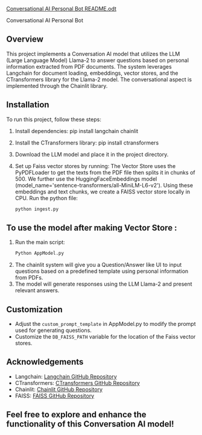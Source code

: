 [Conversational AI Personal Bot README.odt](https://github.com/kishorg1608/Conversational-AI-Personal-Bot/files/13628479/Conversational.AI.Personal.Bot.README.odt)

Conversational AI Personal Bot

## Overview

This project implements a Conversation AI model that utilizes the LLM (Large Language Model) Llama-2 to answer questions based on personal information extracted from PDF documents. The system leverages Langchain for document loading, embeddings, vector stores, and the CTransformers library for the Llama-2 model. The conversational aspect is implemented through the Chainlit library.

## Installation

To run this project, follow these steps:

1. Install dependencies:
    pip install langchain chainlit
2. Install the CTransformers library:
    pip install ctransformers
3. Download the LLM model and place it in the project directory.

4. Set up Faiss vector stores by running:
The Vector Store uses the PyPDFLoader to get the texts from the PDF file then splits it in chunks of 500. We further use the HuggingFaceEmbeddings model (model_name='sentence-transformers/all-MiniLM-L6-v2'). Using these embeddings and text chunks, we create a FAISS vector store locally in CPU.
Run the python file: 
    ```bash
    python ingest.py
    ```

## To use the model after making Vector Store :
1. Run the main script:
    ```bash
    Python AppModel.py
    ```
2. The chainlit system will give you a Question/Answer like UI to input questions based on a predefined template using personal information from PDFs.
3. The model will generate responses using the LLM Llama-2 and present relevant answers.
## Customization
- Adjust the `custom_prompt_template` in AppModel.py to modify the prompt used for generating questions.
- Customize the `DB_FAISS_PATH` variable for the location of the Faiss vector stores.

## Acknowledgements

- Langchain: [Langchain GitHub Repository](https://github.com/langchain/langchain)
- CTransformers: [CTransformers GitHub Repository](https://github.com/ctranz/ctranz)
- Chainlit: [Chainlit GitHub Repository](https://github.com/ctranz/chainlit)
- FAISS: [FAISS GitHub Repository](https://github.com/facebookresearch/faiss) 

## Feel free to explore and enhance the functionality of this Conversation AI model!
